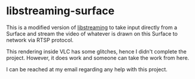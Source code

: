# libstreaming-surface

This is a modified version of [libstreaming](https://github.com/fyhertz/libstreaming) to take input directly from a Surface and stream the video of whatever is drawn on this Surface to network via RTSP protocol.

This rendering inside VLC has some glitches, hence I didn't complete the project. However, it does work and someone can take the work from here.

I can be reached at my email regarding any help with this project.
